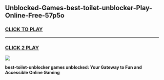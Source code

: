 
## Unblocked-Games-best-toilet-unblocker-Play-Online-Free-57p5o
<h3>
<a href="https://premium76.site?title=best-toilet-unblocker&ref=26A">CLICK TO PLAY</a></h3>
<hr>

<h3>
<a href="https://premium76.site?title=best-toilet-unblocker&ref=26A">CLICK 2 PLAY</a>
  
</h3>

<a href="https://premium76.site?title=best-toilet-unblocker&ref=26A"><img src="https://clearcache.store/games.png"></a>


**best-toilet-unblocker games unblocked: Your Gateway to Fun and Accessible Online Gaming**
